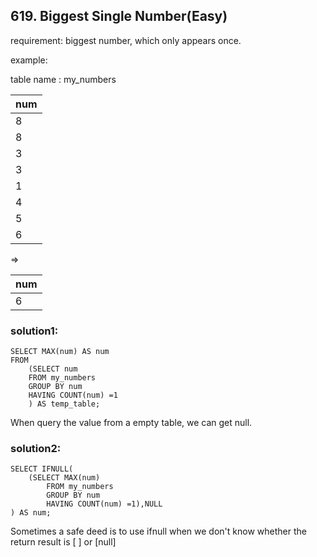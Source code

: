 ## 619. Biggest Single Number(Easy)
requirement:  biggest number, which only appears once.

example:

table name : my_numbers


|num|
|---|
| 8 |
| 8 |
| 3 |
| 3 |
| 1 |
| 4 |
| 5 |
| 6 | 

=>

|num|
|---|
| 6 |



### solution1:

```
SELECT MAX(num) AS num
FROM 
    (SELECT num 
    FROM my_numbers 
    GROUP BY num
    HAVING COUNT(num) =1 
    ) AS temp_table;
```
When query the value from a empty table, we can get null.

### solution2:

```
SELECT IFNULL(
	(SELECT MAX(num)
	    FROM my_numbers 
	    GROUP BY num
	    HAVING COUNT(num) =1),NULL
) AS num;

```
Sometimes a safe deed is to use ifnull when we don't know whether the return result is [ ] or [null]